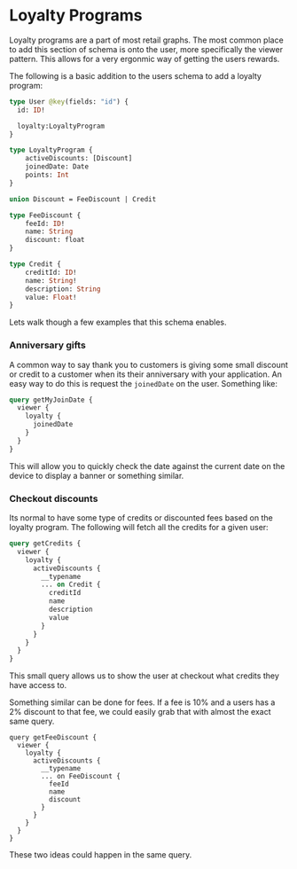 # Loyalty Programs

Loyalty programs are a part of most retail graphs. The most common place to add this section of schema is onto the user, more specifically the viewer pattern. This allows for a very ergonmic way of getting the users rewards. 

The following is a basic addition to the users schema to add a loyalty program:

```graphql
type User @key(fields: "id") {
  id: ID!

  loyalty:LoyaltyProgram
}

type LoyaltyProgram {
    activeDiscounts: [Discount]
    joinedDate: Date
    points: Int
}

union Discount = FeeDiscount | Credit

type FeeDiscount {
    feeId: ID!
    name: String
    discount: float
}

type Credit {
    creditId: ID!
    name: String!
    description: String
    value: Float!
}
```

Lets walk though a few examples that this schema enables.

### Anniversary gifts

A common way to say thank you to customers is giving some small discount or credit to a customer when its their anniversary with your application. An easy way to do this is request the `joinedDate` on the user. Something like:

```GraphqL
query getMyJoinDate {
  viewer {
    loyalty {
      joinedDate
    }
  }
}
```

This will allow you to quickly check the date against the current date on the device to display a banner or something similar.

### Checkout discounts

Its normal to have some type of credits or discounted fees based on the loyalty program. The following will fetch all the credits for a given user:

```GraphqL
query getCredits {
  viewer {
    loyalty {
      activeDiscounts {
        __typename
        ... on Credit {
          creditId
          name
          description
          value
        }
      }
    }
  }
}
```

This small query allows us to show the user at checkout what credits they have access to.  

Something similar can be done for fees. If a fee is 10% and a users has a 2% discount to that fee, we could easily grab that with almost the exact same query.

```grpahql
query getFeeDiscount {
  viewer {
    loyalty {
      activeDiscounts {
        __typename
        ... on FeeDiscount {
          feeId
          name
          discount
        }
      }
    }
  }
}
```

These two ideas could happen in the same query. 